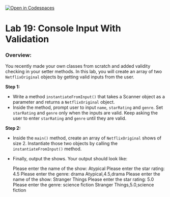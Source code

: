 [![Open in Codespaces](https://classroom.github.com/assets/launch-codespace-2972f46106e565e64193e422d61a12cf1da4916b45550586e14ef0a7c637dd04.svg)](https://classroom.github.com/open-in-codespaces?assignment_repo_id=19424424)
# **Lab 19: Console Input With Validation**
### Overview:

You recently made your own classes from scratch and added validity checking in your setter methods. In this lab, you will create an array of two `NetflixOriginal` objects by getting valid inputs from the user.

**Step 1:**
- Write a method `instantiateFromInput()` that takes a Scanner object as a parameter and returns a `NetflixOriginal` object.
- Inside the method, prompt user to input `name`, `starRating` and `genre`. Set `starRating` and `genre` only when the inputs are valid. Keep asking the user to enter `starRating` and `genre` until they are valid.

**Step 2:**
- Inside the `main()` method, create an array of `NetflixOriginal` shows of size 2. Instantiate those two objects by calling the `instantiateFromInput()` method. 
- Finally, output the shows. Your output should look like:

	Please enter the name of the show: Atypical
	Please enter the star rating: 4.5
	Please enter the genre: drama
	Atypical,4.5,drama
	Please enter the name of the show: Stranger Things
	Please enter the star rating: 5.0
	Please enter the genre: science fiction
	Stranger Things,5.0,science fiction